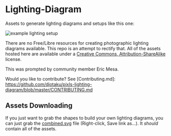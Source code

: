 # Lighting-Diagram
Assets to generate lighting diagrams and setups like this one:

![example lighting setup](https://raw.githubusercontent.com/djotaku/pixls-lighting-diagram/master/examples/portrait_lighting_setup.png)

There are no Free/Libre resources for creating photographic lighting diagrams available.  This repo is an attempt to rectify that.  All of the assets hosted here are available under a [Creative Commons, Attribution-ShareAlike](https://creativecommons.org/licenses/by-sa/4.0/) license.

This was prompted by community member Eric Mesa.

Would you like to contribute? See [Contributing.md]: https://github.com/djotaku/pixls-lighting-diagram/blob/master/CONTRIBUTING.md

## Assets Downloading

If you just want to grab the shapes to build your own lighting diagrams, you can just grab the [combined.svg][] file (Right-click, Save link as...).  It _should_ contain all of the assets.

[combined.svg]: https://raw.githubusercontent.com/pixlsus/pixls-lighting-diagram/master/combined.svg
